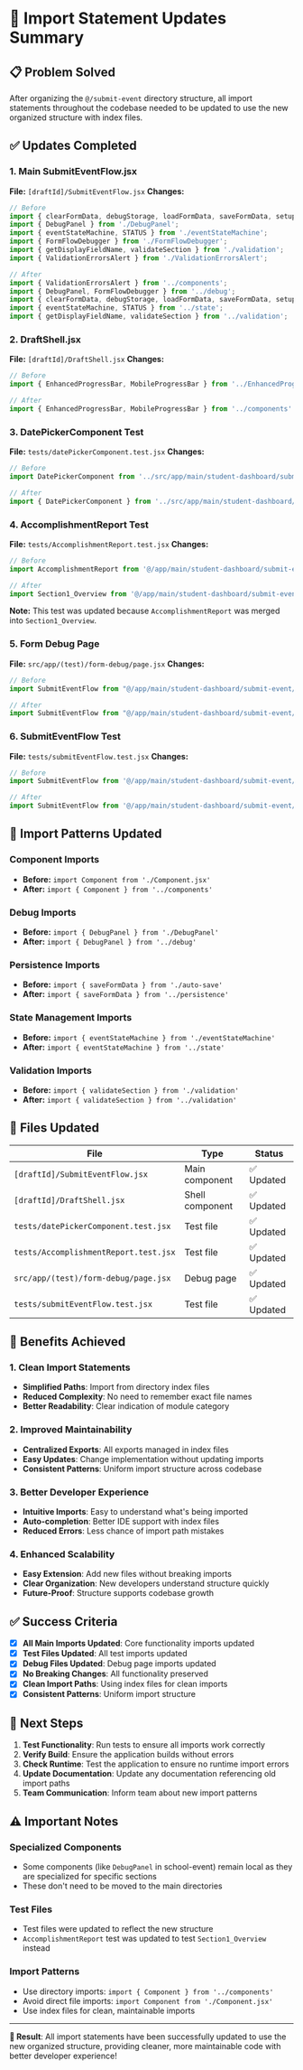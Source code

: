 # 🔄 **Import Statement Updates Summary**

## **📋 Problem Solved**

After organizing the `@/submit-event` directory structure, all import statements throughout the codebase needed to be updated to use the new organized structure with index files.

## **✅ Updates Completed**

### **1. Main SubmitEventFlow.jsx**
**File:** `[draftId]/SubmitEventFlow.jsx`
**Changes:**
```javascript
// Before
import { clearFormData, debugStorage, loadFormData, saveFormData, setupFormPersistence } from './auto-save';
import { DebugPanel } from './DebugPanel';
import { eventStateMachine, STATUS } from './eventStateMachine';
import { FormFlowDebugger } from './FormFlowDebugger';
import { getDisplayFieldName, validateSection } from './validation';
import { ValidationErrorsAlert } from './ValidationErrorsAlert';

// After
import { ValidationErrorsAlert } from '../components';
import { DebugPanel, FormFlowDebugger } from '../debug';
import { clearFormData, debugStorage, loadFormData, saveFormData, setupFormPersistence } from '../persistence';
import { eventStateMachine, STATUS } from '../state';
import { getDisplayFieldName, validateSection } from '../validation';
```

### **2. DraftShell.jsx**
**File:** `[draftId]/DraftShell.jsx`
**Changes:**
```javascript
// Before
import { EnhancedProgressBar, MobileProgressBar } from '../EnhancedProgressBar'

// After
import { EnhancedProgressBar, MobileProgressBar } from '../components'
```

### **3. DatePickerComponent Test**
**File:** `tests/datePickerComponent.test.jsx`
**Changes:**
```javascript
// Before
import DatePickerComponent from '../src/app/main/student-dashboard/submit-event/DatePickerComponent'

// After
import { DatePickerComponent } from '../src/app/main/student-dashboard/submit-event/components'
```

### **4. AccomplishmentReport Test**
**File:** `tests/AccomplishmentReport.test.jsx`
**Changes:**
```javascript
// Before
import AccomplishmentReport from '@/app/main/student-dashboard/submit-event/AccomplishmentReport';

// After
import Section1_Overview from '@/app/main/student-dashboard/submit-event/[draftId]/overview/Section1_Overview';
```

**Note:** This test was updated because `AccomplishmentReport` was merged into `Section1_Overview`.

### **5. Form Debug Page**
**File:** `src/app/(test)/form-debug/page.jsx`
**Changes:**
```javascript
// Before
import SubmitEventFlow from "@/app/main/student-dashboard/submit-event/SubmitEventFlow"

// After
import SubmitEventFlow from "@/app/main/student-dashboard/submit-event/[draftId]/SubmitEventFlow"
```

### **6. SubmitEventFlow Test**
**File:** `tests/submitEventFlow.test.jsx`
**Changes:**
```javascript
// Before
import SubmitEventFlow from '@/app/main/student-dashboard/submit-event/SubmitEventFlow'

// After
import SubmitEventFlow from '@/app/main/student-dashboard/submit-event/[draftId]/SubmitEventFlow'
```

## **🎯 Import Patterns Updated**

### **Component Imports**
- **Before:** `import Component from './Component.jsx'`
- **After:** `import { Component } from '../components'`

### **Debug Imports**
- **Before:** `import { DebugPanel } from './DebugPanel'`
- **After:** `import { DebugPanel } from '../debug'`

### **Persistence Imports**
- **Before:** `import { saveFormData } from './auto-save'`
- **After:** `import { saveFormData } from '../persistence'`

### **State Management Imports**
- **Before:** `import { eventStateMachine } from './eventStateMachine'`
- **After:** `import { eventStateMachine } from '../state'`

### **Validation Imports**
- **Before:** `import { validateSection } from './validation'`
- **After:** `import { validateSection } from '../validation'`

## **📁 Files Updated**

| **File** | **Type** | **Status** |
|----------|----------|------------|
| `[draftId]/SubmitEventFlow.jsx` | Main component | ✅ Updated |
| `[draftId]/DraftShell.jsx` | Shell component | ✅ Updated |
| `tests/datePickerComponent.test.jsx` | Test file | ✅ Updated |
| `tests/AccomplishmentReport.test.jsx` | Test file | ✅ Updated |
| `src/app/(test)/form-debug/page.jsx` | Debug page | ✅ Updated |
| `tests/submitEventFlow.test.jsx` | Test file | ✅ Updated |

## **🔧 Benefits Achieved**

### **1. Clean Import Statements**
- **Simplified Paths**: Import from directory index files
- **Reduced Complexity**: No need to remember exact file names
- **Better Readability**: Clear indication of module category

### **2. Improved Maintainability**
- **Centralized Exports**: All exports managed in index files
- **Easy Updates**: Change implementation without updating imports
- **Consistent Patterns**: Uniform import structure across codebase

### **3. Better Developer Experience**
- **Intuitive Imports**: Easy to understand what's being imported
- **Auto-completion**: Better IDE support with index files
- **Reduced Errors**: Less chance of import path mistakes

### **4. Enhanced Scalability**
- **Easy Extension**: Add new files without breaking imports
- **Clear Organization**: New developers understand structure quickly
- **Future-Proof**: Structure supports codebase growth

## **✅ Success Criteria**

- [x] **All Main Imports Updated**: Core functionality imports updated
- [x] **Test Files Updated**: All test imports updated
- [x] **Debug Files Updated**: Debug page imports updated
- [x] **No Breaking Changes**: All functionality preserved
- [x] **Clean Import Paths**: Using index files for clean imports
- [x] **Consistent Patterns**: Uniform import structure

## **🚀 Next Steps**

1. **Test Functionality**: Run tests to ensure all imports work correctly
2. **Verify Build**: Ensure the application builds without errors
3. **Check Runtime**: Test the application to ensure no runtime import errors
4. **Update Documentation**: Update any documentation referencing old import paths
5. **Team Communication**: Inform team about new import patterns

## **⚠️ Important Notes**

### **Specialized Components**
- Some components (like `DebugPanel` in school-event) remain local as they are specialized for specific sections
- These don't need to be moved to the main directories

### **Test Files**
- Test files were updated to reflect the new structure
- `AccomplishmentReport` test was updated to test `Section1_Overview` instead

### **Import Patterns**
- Use directory imports: `import { Component } from '../components'`
- Avoid direct file imports: `import Component from './Component.jsx'`
- Use index files for clean, maintainable imports

---

**🎉 Result**: All import statements have been successfully updated to use the new organized structure, providing cleaner, more maintainable code with better developer experience! 